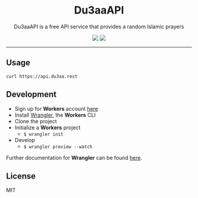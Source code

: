 <h1 align="center">Du3aaAPI</h1>
<p align="center">Du3aaAPI is a free API service that provides a random Islamic prayers</p>
<p align="center"><img src="https://img.shields.io/github/package-json/v/mymk95/du3aa-api" /> <img src="https://img.shields.io/github/v/release/mymk95/du3aa-api" /></p>

---

## Usage

`curl https://api.du3aa.rest`

## Development
- Sign up for **Workers** account [here](https://dash.cloudflare.com/sign-up/workers)
- Install [Wrangler](https://github.com/cloudflare/wrangler), the **Workers** CLI
- Clone the project
- Initialize a **Workers** project 
  - `$ wrangler init`
- Develop 
  - `$ wrangler preview --watch`

Further documentation for **Wrangler** can be found [here](https://developers.cloudflare.com/workers/tooling/wrangler).

## License
MIT
